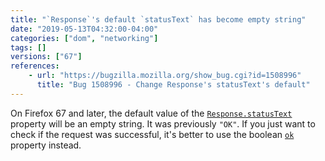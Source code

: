 ```yaml
---
title: "`Response`'s default `statusText` has become empty string"
date: "2019-05-13T04:32:00-04:00"
categories: ["dom", "networking"]
tags: []
versions: ["67"]
references:
    - url: "https://bugzilla.mozilla.org/show_bug.cgi?id=1508996"
      title: "Bug 1508996 - Change Response's statusText's default"
---
```

On Firefox 67 and later, the default value of the [`Response.statusText`](https://developer.mozilla.org/docs/Web/API/Response/statusText) property will be an empty string. It was previously `"OK"`. If you just want to check if the request was successful, it's better to use the boolean [`ok`](https://developer.mozilla.org/docs/Web/API/Response/ok) property instead.

